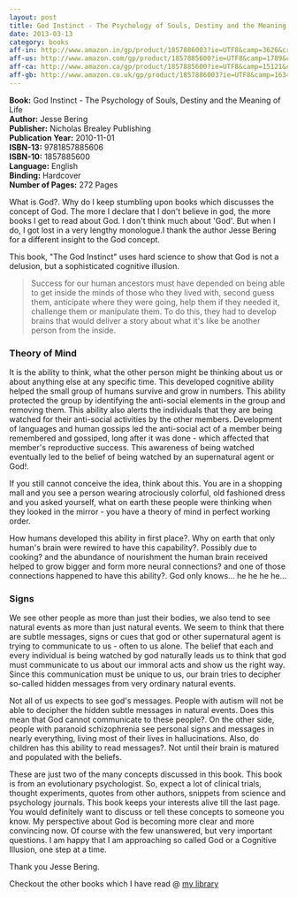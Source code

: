 ```yaml
---
layout: post
title: God Instinct - The Psychology of Souls, Destiny and the Meaning of Life
date: 2013-03-13
category: books
aff-in: http://www.amazon.in/gp/product/1857886003?ie=UTF8&camp=3626&creativeASIN=1857886003&linkCode=xm2&tag=smileprem-in-21
aff-us: http://www.amazon.com/gp/product/1857885600?ie=UTF8&camp=1789&creativeASIN=1857885600&linkCode=xm2&tag=smileprem-us-20
aff-ca: http://www.amazon.ca/gp/product/1857885600?ie=UTF8&camp=15121&creativeASIN=1857885600&linkCode=xm2&tag=smileprem-ca-20
aff-gb: http://www.amazon.co.uk/gp/product/1857886003?ie=UTF8&camp=1634&creativeASIN=1857886003&linkCode=xm2&tag=smileprem-gb-21
---
```


**Book:** God Instinct - The Psychology of Souls, Destiny and the Meaning of Life  
**Author:** Jesse Bering  
**Publisher:** Nicholas Brealey Publishing  
**Publication Year:** 2010-11-01  
**ISBN-13:** 9781857885606  
**ISBN-10:** 1857885600  
**Language:** English  
**Binding:** Hardcover  
**Number of Pages:** 272 Pages  
  
What is God?. Why do I keep stumbling upon books which discusses the concept of God. The more I declare that I don't believe in god, the more books I get to read about God. I don't think much about 'God'. But when I do, I got lost in a very lengthy monologue.I thank the author Jesse Bering for a different insight to the God concept.  
  
This book, "The God Instinct" uses hard science to show that God is not a delusion, but a sophisticated cognitive illusion.  

> Success for our human ancestors must have depended on being able to get inside the minds of those who they lived with, second guess them, anticipate where they were going, help them if they needed it, challenge them or manipulate them. To do this, they had to develop brains that would deliver a story about what it's like be another person from the inside.  

### Theory of Mind

It is the ability to think, what the other person might be thinking about us or about anything else at any specific time. This developed cognitive ability helped the small group of humans survive and grow in numbers. This ability protected the group by identifying the anti-social elements in the group and removing them. This ability also alerts the individuals that they are being watched for their anti-social activities by the other members. Development of languages and human gossips led the anti-social act of a member being remembered and gossiped, long after it was done - which affected that member's reproductive success. This awareness of being watched eventually led to the belief of being watched by an supernatural agent or God!.  
  
If you still cannot conceive the idea, think about this. You are in a shopping mall and you see a person wearing atrociously colorful, old fashioned dress and you asked yourself, what on earth these people were thinking when they looked in the mirror - you have a theory of mind in perfect working order.   
  
How humans developed this ability in first place?. Why on earth that only human's brain were rewired to have this capability?. Possibly due to cooking? and the abundance of nourishment the human brain received helped to grow bigger and form more neural connections? and one of those connections happened to have this ability?. God only knows... he he he he...  
  
### Signs  

We see other people as more than just their bodies, we also tend to see natural events as more than just natural events. We seem to think that there are subtle messages, signs or cues that god or other supernatural agent is trying to communicate to us - often to us alone. The belief that each and every individual is being watched by god naturally leads us to think that god must communicate to us about our immoral acts and show us the right way. Since this communication must be unique to us, our brain tries to decipher so-called hidden messages from very ordinary natural events.   
  
Not all of us expects to see god's messages. People with autism will not be able to decipher the hidden subtle messages in natural events. Does this mean that God cannot communicate to these people?. On the other side, people with paranoid schizophrenia see personal signs and messages in nearly everything, living most of their lives in hallucinations. Also, do children has this ability to read messages?. Not until their brain is matured and populated with the beliefs.   
  
These are just two of the many concepts discussed in this book. This book is from an evolutionary psychologist. So, expect a lot of clinical trials, thought experiments, quotes from other authors, snippets from science and psychology journals. This book keeps your interests alive till the last page. You would definitely want to discuss or tell these concepts to someone you know. My perspective about God is becoming more clear and more convincing now. Of course with the few unanswered, but very important questions. I am happy that I am approaching so called God or a Cognitive Illusion, one step at a time.  
  
Thank you Jesse Bering.  

Checkout the other books which I have read @ [my library]({{site.url}}/category/books/)  
